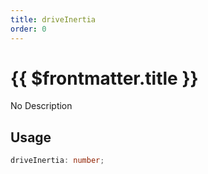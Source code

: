 ```yaml
---
title: driveInertia
order: 0
---
```


# {{ $frontmatter.title }}

No Description

## Usage

```ts
driveInertia: number;
```
